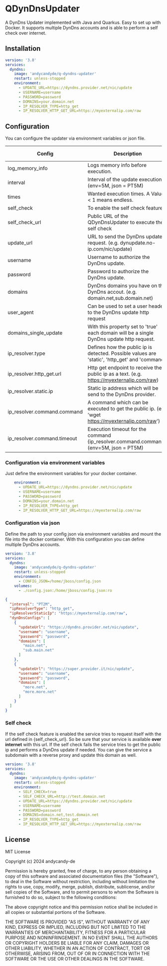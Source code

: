 # QDynDnsUpdater

A DynDns Updater implemented with Java and Quarkus. Easy to set up with Docker. It supports multiple DynDns accounts and
is able to perform a self check over internet.

## Installation

```.yaml
version: '3.8'
services:
  dyndns:
    image: 'andycandyde/q-dyndns-updater'
    restart: unless-stopped
    environment:
      - UPDATE_URL=https://dyndns.provider.net/nic/update
      - USERNAME=username
      - PASSWORD=password
      - DOMAINS=your.domain.net
      - IP_RESOLVER_TYPE=http_get
      - IP_RESOLVER_HTTP_GET_URL=https://myexternalip.com/raw
```

## Configuration

You can configure the updater via environment variables or json file.

 Config                      | Description                                                                                      | Default Value |           Optional            | Environment variable        | Json                              
-----------------------------|--------------------------------------------------------------------------------------------------|--------------:|:-----------------------------:|-----------------------------|-----------------------------------
 log_memory_info             | Logs memory info before execution.                                                               |         false |               X               | LOG_MEMORY_INFO             | logMemoryInfo                     
 interval                    | Interval of the update execution. (env=5M, json = PT5M)                                          |            5M |               X               | INTERVAL                    | interval                          
 times                       | Wanted execution times. A Value < 1 means endless.                                               |            -1 |               X               | TIMES                       | times                             
 self_check                  | To enable the self check feature.                                                                |         false |               X               | SELF_CHECK                  | selfCheck                         
 self_check_url              | Public URL of the QDynDnsUpdater to execute the self check                                       |               |    Depends on {self_check}    | SELF_CHECK_URL              | selfCheckUrl                      
 update_url                  | URL to send the DynDns update request. (e.g. dynupdate.no-ip.com/nic/update)                     |               |                               | UPDATE_URL                  | dynDnsConfigs.updateUrl           
 username                    | Username to authorize the DynDns update.                                                         |               |                               | USERNAME                    | dynDnsConfigs.username            
 password                    | Password to authorize the DynDns update.                                                         |               |                               | PASSWORD                    | dynDnsConfigs.password            
 domains                     | DynDns domains you have on the DynDns accout. (e.g. domain.net,sub.domain.net)                   |               |                               | DOMAINS                     | dynDnsConfigs.domains             
 user_agent                  | Can be used to set a user header to the DynDns update http request                               |               |               X               | USER_AGENT                  | dynDnsConfigs.userAgent           
 domains_single_update       | With this property set to 'true' each domain will be a single DynDns update http request.        |         false |               X               | DOMAINS_SINGLE_UPDATE       | dynDnsConfigs.domainsSingleUpdate 
 ip_resolver.type            | Defines how the public ip is detected. Possible values are 'static', 'http_get' and 'command'.   |               |                               | IP_RESOLVER_TYPE            | ipResolverType                    
 ip_resolver.http_get.url    | Http get endpoint to receive the public ip as a text. (e.g. https://myexternalip.com/raw)        |               | Depends on {ip_resolver.type} | IP_RESOLVER_HTTP_GET_URL    | ipResolverHttpGetUrl              
 ip_resolver.static.ip       | Static ip address which will be send to the DynDns provider.                                     |               | Depends on {ip_resolver.type} | IP_RESOLVER_STATIC_IP       | ipResolverStaticIp                
 ip_resolver.command.command | A command which can be executed to get the public ip. (e.g. 'wget https://myexternalip.com/raw') |               | Depends on {ip_resolver.type} | IP_RESOLVER_COMMAND_COMMAND | ipResolverCommandCommand          
 ip_resolver.command.timeout | Execution timeout for the command {ip_resolver.command.command}. (env=5M, json = PT5M)           |            5M |               X               | IP_RESOLVER_COMMAND_TIMEOUT | ipResolverCommandTimeout          

### Configuration via environment variables

Just define the environment variables for your docker container.

```yaml
    environment:
      - UPDATE_URL=https://dyndns.provider.net/nic/update
      - USERNAME=username
      - PASSWORD=password
      - DOMAINS=your.domain.net
      - IP_RESOLVER_TYPE=http_get
      - IP_RESOLVER_HTTP_GET_URL=https://myexternalip.com/raw
```

### Configuration via json

Define the path to your config json via environment variables and mount the file into the docker container. With this
configuration you can define multiple DynDns accounts.

```.yaml
version: '3.8'
services:
  dyndns:
    image: 'andycandyde/q-dyndns-updater'
    restart: unless-stopped
    environment:
      - CONFIG_JSON=/home/jboss/config.json
    volumes:
      - ./config.json:/home/jboss/config.json:ro
```

```json
{
  "interval": "PT2M",
  "ipResolverType": "http_get",
  "ipResolverStaticIp": "https://myexternalip.com/raw",
  "dynDnsConfigs": [
    {
      "updateUrl": "https://dyndns.provider.net/nic/update",
      "username": "username",
      "password": "password",
      "domains": [
        "main.net",
        "sub.main.net"
      ]
    },
    {
      "updateUrl": "https://super.provider.it/nic/update",
      "username": "username",
      "password": "password",
      "domains": [
        "more.net",
        "more.more.net"
      ]
    }
  ]
}
```

### Self check

If the self check feature is enabled the service tries to request itself with the url defined in {self_check_url}. So be
sure that your service is available **over internet** with this url. If the self check fails the service tries to get
the public ip and performs a DynDns update if needed. You can give the service a subdomain with a reverse proxy and
update this domain as well.

```.yaml
version: '3.8'
services:
  dyndns:
    image: 'andycandyde/q-dyndns-updater'
    restart: unless-stopped
    environment:
      - SELF_CHECK=true
      - SELF_CHECK_URL=http://test.domain.net
      - UPDATE_URL=https://dyndns.provider.net/nic/update
      - USERNAME=username
      - PASSWORD=password
      - DOMAINS=domain.net,test.domain.net
      - IP_RESOLVER_TYPE=http_get
      - IP_RESOLVER_HTTP_GET_URL=https://myexternalip.com/raw
```

## License

MIT License

Copyright (c) 2024 andycandy-de

Permission is hereby granted, free of charge, to any person obtaining a copy of this software and associated documentation files (the "Software"), to deal in the Software without restriction, including without limitation the rights to use, copy, modify, merge, publish, distribute, sublicense, and/or sell copies of the Software, and to permit persons to whom the Software is furnished to do so, subject to the following conditions:

The above copyright notice and this permission notice shall be included in all copies or substantial portions of the Software.

THE SOFTWARE IS PROVIDED "AS IS", WITHOUT WARRANTY OF ANY KIND, EXPRESS OR IMPLIED, INCLUDING BUT NOT LIMITED TO THE WARRANTIES OF MERCHANTABILITY, FITNESS FOR A PARTICULAR PURPOSE AND NONINFRINGEMENT. IN NO EVENT SHALL THE AUTHORS OR COPYRIGHT HOLDERS BE LIABLE FOR ANY CLAIM, DAMAGES OR OTHER LIABILITY, WHETHER IN AN ACTION OF CONTRACT, TORT OR OTHERWISE, ARISING FROM, OUT OF OR IN CONNECTION WITH THE SOFTWARE OR THE USE OR OTHER DEALINGS IN THE SOFTWARE.